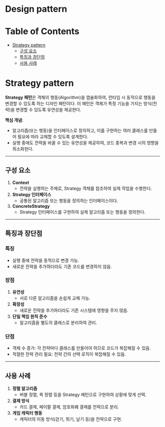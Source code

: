 # Design pattern

# Table of Contents
- [Strategy pattern](#Strategy-pattern)
  - [구성 요소](#구성-요소)
  - [특징과 장단점](#특징과-장단점)
  - [사용 사례](#사용-사례)

# Strategy pattern
**Strategy 패턴**은 객체의 행동(Algorithm)을 캡슐화하여, 런타임 시 동적으로 행동을 변경할 수 있도록 하는 디자인 패턴이다. 이 패턴은 
객체가 특정 기능을 가지는 방식(전략)을 변경할 수 있도록 유연성을 제공한다.

**핵심 개념**:
- 알고리즘(또는 행동)을 인터페이스로 정의하고, 이를 구현하는 여러 클래스를 만들어 필요에 따라 교체할 수 있도록 설계한다.
- 실행 중에도 전략을 바꿀 수 있는 유연성을 제공하여, 코드 중복과 변경 시의 영향을 최소화헌다.

---

## 구성 요소
1. **Context**
    - 전략을 실행하는 주체로, Strategy 객체를 참조하여 실제 작업을 수행한다.
2. **Strategy 인터페이스**
    - 공통된 알고리즘 또는 행동을 정의하는 인터페이스이다.
3. **ConcreteStrategy**
    - Strategy 인터페이스를 구현하여 실제 알고리즘 또는 행동을 정의한다.

---

## 특징과 장단점
### 특징
- 실행 중에 전략을 동적으로 변경 가능.
- 새로운 전략을 추가하더라도 기존 코드를 변경하지 않음.

### 장점
1. **유연성**
    - 서로 다른 알고리즘을 손쉽게 교체 가능.
2. **확장성**
    - 새로운 전략을 추가하더라도 기존 시스템에 영향을 주지 않음.
3. **단일 책임 원칙 준수**
    - 알고리즘을 별도의 클래스로 분리하여 관리.

### 단점
- 객체 수 증가: 각 전략마다 클래스를 만들어야 하므로 코드가 복잡해질 수 있음.
- 적절한 전략 관리 필요: 전략 간의 선택 로직이 복잡해질 수 있음.

---

## 사용 사례
1. **정렬 알고리즘**
    - 버블 정렬, 퀵 정렬 등을 Strategy 패턴으로 구현하여 상황에 맞게 선택.
2. **결제 방식**
    - 카드 결제, 페이팔 결제, 암호화폐 결제를 전략으로 분리.
3. **게임 캐릭터 행동**
    - 캐릭터의 이동 방식(걷기, 뛰기, 날기 등)을 전략으로 구현.


